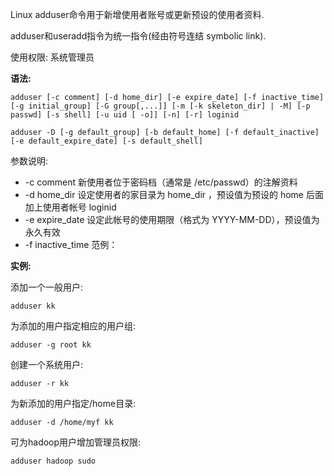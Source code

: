 Linux adduser命令用于新增使用者账号或更新预设的使用者资料.

adduser和useradd指令为统一指令(经由符号连结 symbolic link).

使用权限: 系统管理员

**语法:**

```
adduser [-c comment] [-d home_dir] [-e expire_date] [-f inactive_time] [-g initial_group] [-G group[,...]] [-m [-k skeleton_dir] | -M] [-p passwd] [-s shell] [-u uid [ -o]] [-n] [-r] loginid

adduser -D [-g default_group] [-b default_home] [-f default_inactive] [-e default_expire_date] [-s default_shell]
```

参数说明:

- -c comment 新使用者位于密码档（通常是 /etc/passwd）的注解资料
- -d home_dir 设定使用者的家目录为 home_dir ，预设值为预设的 home 后面加上使用者帐号 loginid
- -e expire_date 设定此帐号的使用期限（格式为 YYYY-MM-DD），预设值为永久有效
- -f inactive_time 范例：

**实例:**

添加一个一般用户:

```
adduser kk
```

为添加的用户指定相应的用户组:

```
adduser -g root kk
```

创建一个系统用户:

```
adduser -r kk
```

为新添加的用户指定/home目录:

```
adduser -d /home/myf kk
```

可为hadoop用户增加管理员权限:

```
adduser hadoop sudo
```

